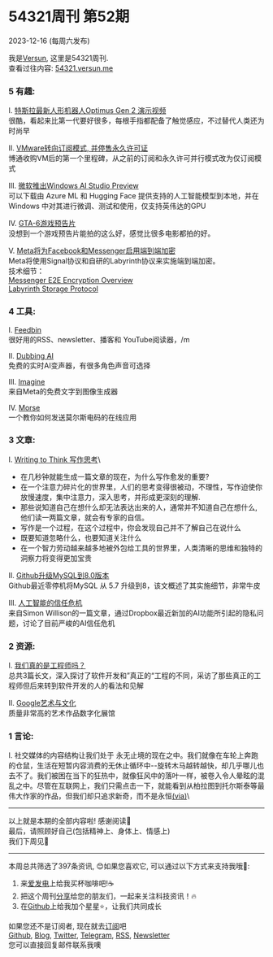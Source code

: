 # 54321周刊 第52期
2023-12-16 (每周六发布)

我是[Versun](https://notes.versun.me), 这里是54321周刊. \
查看过往内容: [54321.versun.me](https://54321.versun.me/)

### 5 有趣:
I. [特斯拉最新人形机器人Optimus Gen 2 演示视频](https://twitter.com/Tesla_Optimus/status/1734756150137225501)\
很酷，看起来比第一代要好很多，每根手指都配备了触觉感应，不过替代人类还为时尚早

II. [VMware转向订阅模式, 并停售永久许可证](https://news.vmware.com/company/vmware-by-broadcom-business-transformation)\
博通收购VM后的第一个里程碑，从之前的订阅和永久许可并行模式改为仅订阅模式

III. [微软推出Windows AI Studio Preview](https://github.com/microsoft/windows-ai-studio)\
可以下载由 Azure ML 和 Hugging Face 提供支持的人工智能模型到本地，并在 Windows 中对其进行微调、测试和使用，仅支持英伟达的GPU

IV. [GTA-6游戏预告片](https://www.youtube.com/watch?v=QdBZY2fkU-0)\
没想到一个游戏预告片能拍的这么好，感觉比很多电影都拍的好。

V. [Meta将为Facebook和Messenger启用端到端加密](https://arstechnica.com/tech-policy/2023/12/meta-defies-fbi-opposition-to-encryption-brings-e2ee-to-facebook-messenger/)\
Meta将使用Signal协议和自研的Labyrinth协议来实施端到端加密。\
技术细节：\
[Messenger E2E Encryption Overview](https://engineering.fb.com/wp-content/uploads/2023/12/MessengerEnd-to-EndEncryptionOverview_12-6-2023.pdf)\
[Labyrinth Storage Protocol](https://engineering.fb.com/wp-content/uploads/2023/12/TheLabyrinthEncryptedMessageStorageProtocol_12-6-2023.pdf)



### 4 工具:
I. [Feedbin](https://feedbin.com)\
很好用的RSS、newsletter、播客和 YouTube阅读器，/m

II. [Dubbing AI](https://dubbingai.io)\
免费的实时AI变声器，有很多角色声音可选择

III. [Imagine](https://imagine.meta.com)\
来自Meta的免费文字到图像生成器

IV. [Morse](https://www.perry.qa/morse)\
一个教你如何发送莫尔斯电码的在线应用


### 3 文章:
I. [Writing to Think 写作思考](https://fs.blog/writing-to-think/)\
- 在几秒钟就能生成一篇文章的现在，为什么写作愈发的重要?
- 在一个注意力碎片化的世界里，人们的思考变得很被动，不理性，写作迫使你放慢速度，集中注意力，深入思考，并形成更深刻的理解.
- 那些说知道自己在想什么却无法表达出来的人，通常并不知道自己在想什么, 他们读一两篇文章，就会有专家的自信。
- 写作是一个过程，在这个过程中，你会发现自己并不了解自己在说什么
- 既要知道忽略什么，也要知道关注什么
- 在一个智力劳动越来越多地被外包给工具的世界里，人类清晰的思维和独特的洞察力将变得更加宝贵

II. [Github升级MySQL到8.0版本](https://github.blog/2023-12-07-upgrading-github-com-to-mysql-8-0/)\
Github最近零停机将MySQL 从 5.7 升级到8，该文概述了其实施细节，非常牛皮

III. [人工智能的信任危机](https://simonwillison.net/2023/Dec/14/ai-trust-crisis/)\
来自Simon Willison的一篇文章，通过Dropbox最近新加的AI功能所引起的隐私问题，讨论了目前严峻的AI信任危机


### 2 资源:
I. [我们真的是工程师吗？](https://www.hillelwayne.com/post/are-we-really-engineers/)\
总共3篇长文，深入探讨了软件开发和”真正的“工程的不同，采访了那些真正的工程师但后来转到软件开发的人的看法和见解

II. [Google艺术与文化](https://artsandculture.google.com)\
质量非常高的艺术作品数字化展馆


### 1 言论:
I. 社交媒体的内容结构让我们处于 永无止境的现在之中。我们就像在车轮上奔跑的仓鼠，生活在短暂内容消费的无休止循环中--旋转木马越转越快，却几乎哪儿也去不了。我们被困在当下的狂热中，就像狂风中的落叶一样，被卷入令人晕眩的混乱之中。尽管在互联网上，我们只需点击一下，就能看到从柏拉图到托尔斯泰等最伟大作家的作品，但我们却只追求新奇，而不是永恒[(via)](https://perell.com/essay/never-ending-now/)\

---
以上就是本期的全部内容啦! 感谢阅读🥰\
最后，请照顾好自己(包括精神上、身体上、情感上)\
我们下周见👋

---
本周总共筛选了397条资讯, 😊如果您喜欢它, 可以通过以下方式来支持我哦🎉: 
1. 来[爱发电](https://afdian.net/a/versun)上给我买杯咖啡吧!☕ 
2. 把这个周刊[分享](https://54321.versun.me)给您的朋友们，一起来关注科技资讯！🔥 
3. 在[Github](https://github.com/versun/54321-Weekly)上给我加个星星⭐，让我们共同成长 

如果您还不是订阅者, 现在就去[订阅](https://54321.versun.me)吧\
[Github](https://github.com/versun/54321-Weekly), [Blog](https://notes.versun.me/), [Twitter](https://twitter.com/VersunPan), [Telegram](https://t.me/+0hAhZfrPJGo1YmI9), [RSS](https://54321.versun.me/feed), [Newsletter](https://54321.versun.me/)\
您可以直接回复邮件联系我噢
